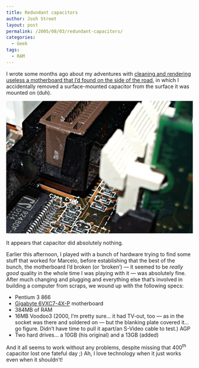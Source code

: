 ```yaml
---
title: Redundant capacitors
author: Josh Street
layout: post
permalink: /2005/08/03/redundant-capacitors/
categories:
  - Geek
tags:
  - RAM
---
```

I wrote some months ago about my adventures with [cleaning and rendering useless a motherboard that I&#8217;d found on the side of the road][1], in which I accidentally removed a surface-mounted capacitor from the surface it was mounted on (duh).

![Revised macro shot of the missing capacitor - better focus than the original one.][2]

It appears that capacitor did absolutely nothing.

Earlier this afternoon, I played with a bunch of hardware trying to find some stuff that worked for Marcelo, before establishing that the best of the bunch, the motherboard I&#8217;d broken (or &#8216;broken&#8217;) &#8212; it seemed to be *really good* quality in the whole time I was playing with it &#8212; was absolutely fine. After much changing and plugging and everything else that&#8217;s involved in building a computer from scraps, we wound up with the following specs:

*   Pentium 3 866
*   [Gigabyte 6VXC7-4X-P][3] motherboard
*   384MB of RAM
*   16MB Voodoo3 (2000, I&#8217;m pretty sure&#8230; it had TV-out, too &#8212; as in the socket was there and soldered on &#8212; but the blanking plate covered it&#8230; go figure. Didn&#8217;t have time to pull it apart/an S-Video cable to test.) AGP
*   Two hard drives&#8230; a 10GB (his original) and a 13GB (added)

And it all seems to work without any problems, despite missing that 400<sup>th</sup> capacitor lost one fateful day ;) Ah, I love technology when it just works even when it shouldn&#8217;t!

 [1]: http://www.joahua.com/blog/2005/02/22/3mm-destruction
 [2]: /blog/wp-content/2005/08/ga6vxc7.jpg
 [3]: http://www.gigabyte.com.tw/MotherBoard/Products/Products_GA-6VXC7-4X-P.htm